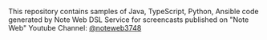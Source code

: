 This repository contains samples of Java, TypeScript, Python, Ansible code generated by Note Web DSL Service for screencasts published on "Note Web" Youtube Channel: [@noteweb3748](https://studio.youtube.com/channel/UCJz_LMDOVvEOvpSE4NNYLdQ)
